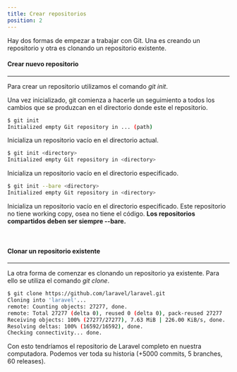 ```yaml
---
title: Crear repositorios
position: 2
---
```

Hay dos formas de empezar a trabajar con Git. Una es creando un repositorio y otra es clonando un repositorio existente.

#### Crear nuevo repositorio
------
Para crear un repositorio utilizamos el comando *git init*.


Una vez inicializado, git comienza a hacerle un seguimiento a todos los cambios que se produzcan en el directorio donde este el repositorio.

```sh
$ git init
Initialized empty Git repository in ... (path)
```
Inicializa un repositorio vacío en el directorio actual.
<br>

```sh
$ git init <directory>
Initialized empty Git repository in <directory>
```
Inicializa un repositorio vacío en el directorio especificado.
<br>

```sh
$ git init --bare <directory>
Initialized empty Git repository in <directory>
```
Inicializa un repositorio vacío en el directorio especificado. Este repositorio no tiene working copy, osea no tiene el código. <strong> Los repositorios compartidos deben ser siempre --bare.</strong>

<br>

#### Clonar un repositorio existente
------
La otra forma de comenzar es clonando un repositorio ya existente. Para ello se utiliza el comando *git clone*. 

```sh
$ git clone https://github.com/laravel/laravel.git
Cloning into 'laravel'...
remote: Counting objects: 27277, done.
remote: Total 27277 (delta 0), reused 0 (delta 0), pack-reused 27277
Receiving objects: 100% (27277/27277), 7.63 MiB | 226.00 KiB/s, done.
Resolving deltas: 100% (16592/16592), done.
Checking connectivity... done.
```

Con esto tendríamos el repositorio de Laravel completo en nuestra computadora. Podemos ver toda su historia (+5000 commits, 5 branches, 60 releases).







